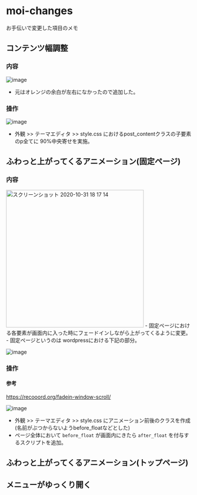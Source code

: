 # moi-changes
お手伝いで変更した項目のメモ

## コンテンツ幅調整
### 内容
![image](https://user-images.githubusercontent.com/26806928/97775325-10c69100-1ba3-11eb-8e41-96e672076c0a.png)
- 元はオレンジの余白が左右になかったので追加した。
### 操作
![image](https://user-images.githubusercontent.com/26806928/97775448-0658c700-1ba4-11eb-8d6d-b5f45a093bab.png)
- 外観 >> テーマエディタ >> style.css におけるpost_contentクラスの子要素のp全てに 90%中央寄せを実施。

## ふわっと上がってくるアニメーション(固定ページ)
### 内容
<img width="374" alt="スクリーンショット 2020-10-31 18 17 14" src="https://user-images.githubusercontent.com/26806928/97775620-79af0880-1ba5-11eb-9a14-c4aa55852b43.png">
- 固定ページにおける各要素が画面内に入った時にフェードインしながら上がってくるように変更。
- 固定ページというのは wordpressにおける下記の部分。

![image](https://user-images.githubusercontent.com/26806928/97775522-b1698080-1ba4-11eb-9f55-843655cd8884.png)

### 操作
#### 参考
https://recooord.org/fadein-window-scroll/

![image](https://user-images.githubusercontent.com/26806928/97775786-b62f3400-1ba6-11eb-9dd8-babbfa4ad89c.png)
- 外観 >> テーマエディタ >> style.css にアニメーション前後のクラスを作成(名前がぶつからないようbefore_floatなどとした)
- ページ全体において `before_float` が画面内にきたら `after_float` を付与するスクリプトを追加。

## ふわっと上がってくるアニメーション(トップページ)
## メニューがゆっくり開く

